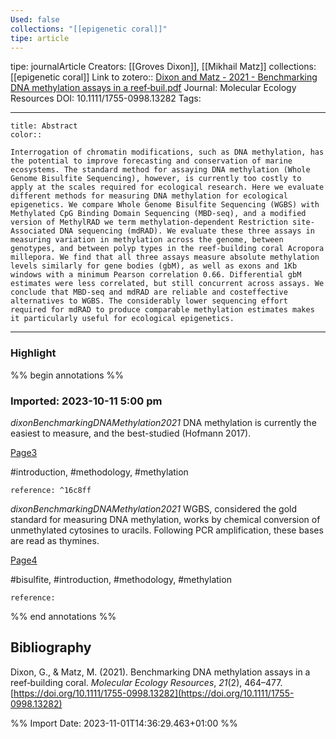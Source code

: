 ```yaml
---
Used: false
collections: "[[epigenetic coral]]"
tipe: article
---
```

tipe: journalArticle
Creators: [[Groves Dixon]], [[Mikhail Matz]]
collections: [[epigenetic coral]]
Link to zotero:: [Dixon and Matz - 2021 - Benchmarking DNA methylation assays in a reef‐buil.pdf](zotero://select/library/items/MTJ6MDC6)
Journal: Molecular Ecology Resources
DOI: 10.1111/1755-0998.13282
Tags: 

---
```ad-note
title: Abstract
color:: 

Interrogation of chromatin modifications, such as DNA methylation, has the potential to improve forecasting and conservation of marine ecosystems. The standard method for assaying DNA methylation (Whole Genome Bisulfite Sequencing), however, is currently too costly to apply at the scales required for ecological research. Here we evaluate different methods for measuring DNA methylation for ecological epigenetics. We compare Whole Genome Bisulfite Sequencing (WGBS) with Methylated CpG Binding Domain Sequencing (MBD-seq), and a modified version of MethylRAD we term methylation-dependent Restriction site-Associated DNA sequencing (mdRAD). We evaluate these three assays in measuring variation in methylation across the genome, between genotypes, and between polyp types in the reef-building coral Acropora millepora. We find that all three assays measure absolute methylation levels similarly for gene bodies (gbM), as well as exons and 1Kb windows with a minimum Pearson correlation 0.66. Differential gbM estimates were less correlated, but still concurrent across assays. We conclude that MBD-seq and mdRAD are reliable and costeffective alternatives to WGBS. The considerably lower sequencing effort required for mdRAD to produce comparable methylation estimates makes it particularly useful for ecological epigenetics.

```

---
### Highlight

%% begin annotations %%



### Imported: 2023-10-11 5:00 pm

*dixonBenchmarkingDNAMethylation2021*
	DNA methylation is currently the easiest to measure, and the best-studied (Hofmann 2017). 
	
[Page3](zotero://open-pdf/library/items/MTJ6MDC6?page=3&a=LHULJWEQ)
	
	
#introduction, #methodology, #methylation
	
	
	reference: ^16c8ff

*dixonBenchmarkingDNAMethylation2021*
	WGBS, considered the gold standard for measuring DNA methylation, works by chemical conversion of unmethylated cytosines to uracils. Following PCR amplification, these bases are read as thymines. 
	
[Page4](zotero://open-pdf/library/items/MTJ6MDC6?page=4&a=HT3C6KHJ)
	
	
#bisulfite, #introduction, #methodology, #methylation
	
	
	reference:




%% end annotations %%

## Bibliography

Dixon, G., & Matz, M. (2021). Benchmarking DNA methylation assays in a reef‐building coral. _Molecular Ecology Resources_, _21_(2), 464–477. [https://doi.org/10.1111/1755-0998.13282](https://doi.org/10.1111/1755-0998.13282)

%% Import Date: 2023-11-01T14:36:29.463+01:00 %%
